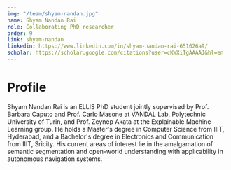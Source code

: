 ```yaml
---
img: "/team/shyam-nandan.jpg"
name: Shyam Nandan Rai
role: Collaborating PhD researcher
order: 9
link: shyam-nandan
linkedin: https://www.linkedin.com/in/shyam-nandan-rai-651026a9/
scholar: https://scholar.google.com/citations?user=cKWXiTgAAAAJ&hl=en
---
```


# Profile
Shyam Nandan Rai is an ELLIS PhD student jointly supervised by Prof. Barbara Caputo and Prof. Carlo Masone at VANDAL Lab, Polytechnic University of Turin, and Prof. Zeynep Akata at the Explainable Machine Learning group. He holds a Master's degree in Computer Science from IIIT, Hyderabad, and a Bachelor's degree in Electronics and Communication from IIIT, Sricity. His current areas of interest lie in the amalgamation of semantic segmentation and open-world understanding with applicability in autonomous navigation systems.


